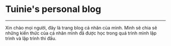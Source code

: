 # Tuinie's personal blog

---

Xin chào mọi người, đây là trang blog cá nhân của mình. Mình sẽ chia sẽ những kiến thức của cá nhân mình đã được học trong quá trình mình lập trình và lập trình thi đấu.
